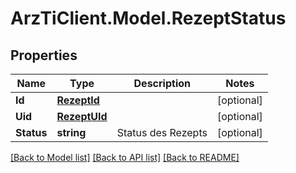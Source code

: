 
# ArzTiClient.Model.RezeptStatus

## Properties

Name | Type | Description | Notes
------------ | ------------- | ------------- | -------------
**Id** | [**RezeptId**](RezeptId.md) |  | [optional] 
**Uid** | [**RezeptUId**](RezeptUId.md) |  | [optional] 
**Status** | **string** | Status des Rezepts | [optional] 

[[Back to Model list]](../README.md#documentation-for-models)
[[Back to API list]](../README.md#documentation-for-api-endpoints)
[[Back to README]](../README.md)

